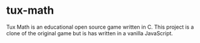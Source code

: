 # tux-math
Tux Math is an educational open source game written in C. This project is a clone of the original game but is has written in a vanilla JavaScript.
